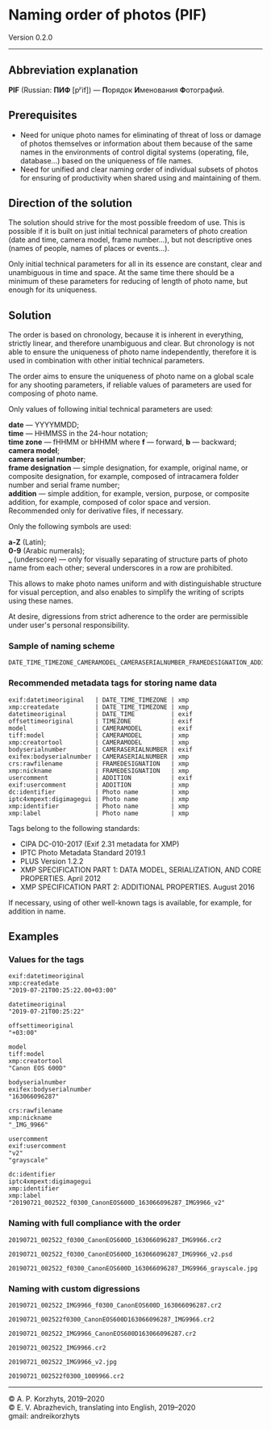 # Naming order of photos (PIF)

Version 0.2.0

***

## Abbreviation explanation

**PIF** (Russian: **ПИФ** [pʲˈif]) — **П**орядок **И**менования **Ф**отографий.

## Prerequisites

- Need for unique photo names for eliminating of threat of loss or damage of photos themselves or information about them because of the same names in the environments of control digital systems (operating, file, database…) based on the uniqueness of file names.
- Need for unified and clear naming order of individual subsets of photos for ensuring of productivity when shared using and maintaining of them.

## Direction of the solution

The solution should strive for the most possible freedom of use. This is possible if it is built on just initial technical parameters of photo creation (date and time, camera model, frame number…), but not descriptive ones (names of people, names of places or events…).

Only initial technical parameters for all in its essence are constant, clear and unambiguous in time and space. At the same time there should be a minimum of these parameters for reducing of length of photo name, but enough for its uniqueness.

## Solution

The order is based on chronology, because it is inherent in everything, strictly linear, and therefore unambiguous and clear. But chronology is not able to ensure the uniqueness of photo name independently, therefore it is used in combination with other initial technical parameters.

The order aims to ensure the uniqueness of photo name on a global scale for any shooting parameters, if reliable values of parameters are used for composing of photo name.

Only values of following initial technical parameters are used:

**date** — YYYYMMDD;  
**time** — HHMMSS in the 24-hour notation;  
**time zone** — fHHMM or bHHMM where **f** — forward, **b** — backward;  
**camera model**;  
**camera serial number**;  
**frame designation** — simple designation, for example, original name, or composite designation, for example, composed of intracamera folder number and serial frame number;  
**addition** — simple addition, for example, version, purpose, or composite addition, for example, composed of color space and version. Recommended only for derivative files, if necessary.
  
Only the following symbols are used:

**a-Z** (Latin);  
**0-9** (Arabic numerals);  
**_** (underscore) — only for visually separating of structure parts of photo name from each other; several underscores in a row are prohibited.

This allows to make photo names uniform and with distinguishable structure for visual perception, and also enables to simplify the writing of scripts using these names.

At desire, digressions from strict adherence to the order are permissible under user's personal responsibility.

### Sample of naming scheme

```
DATE_TIME_TIMEZONE_CAMERAMODEL_CAMERASERIALNUMBER_FRAMEDESIGNATION_ADDITION.EXTENSION
```

### Recommended metadata tags for storing name data

```
exif:datetimeoriginal   | DATE_TIME_TIMEZONE | xmp
xmp:createdate          | DATE_TIME_TIMEZONE | xmp
datetimeoriginal        | DATE_TIME          | exif
offsettimeoriginal      | TIMEZONE           | exif
model                   | CAMERAMODEL        | exif
tiff:model              | CAMERAMODEL        | xmp
xmp:creatortool         | CAMERAMODEL        | xmp
bodyserialnumber        | CAMERASERIALNUMBER | exif
exifex:bodyserialnumber | CAMERASERIALNUMBER | xmp
crs:rawfilename         | FRAMEDESIGNATION   | xmp
xmp:nickname            | FRAMEDESIGNATION   | xmp
usercomment             | ADDITION           | exif
exif:usercomment        | ADDITION           | xmp
dc:identifier           | Photo name         | xmp
iptc4xmpext:digimagegui | Photo name         | xmp
xmp:identifier          | Photo name         | xmp
xmp:label               | Photo name         | xmp
```

Tags belong to the following standards:

- CIPA DC-010-2017 (Exif 2.31 metadata for XMP)
- IPTC Photo Metadata Standard 2019.1
- PLUS Version 1.2.2
- XMP SPECIFICATION PART 1: DATA MODEL, SERIALIZATION, AND CORE PROPERTIES. April 2012
- XMP SPECIFICATION PART 2: ADDITIONAL PROPERTIES. August 2016

If necessary, using of other well-known tags is available, for example, for addition in name.

## Examples

### Values for the tags

```
exif:datetimeoriginal
xmp:createdate
"2019-07-21T00:25:22.00+03:00"

datetimeoriginal
"2019-07-21T00:25:22"

offsettimeoriginal
"+03:00"

model
tiff:model
xmp:creatortool
"Canon EOS 600D"

bodyserialnumber
exifex:bodyserialnumber
"163066096287"

crs:rawfilename
xmp:nickname
"_IMG_9966"

usercomment
exif:usercomment
"v2"
"grayscale"

dc:identifier
iptc4xmpext:digimagegui
xmp:identifier
xmp:label
"20190721_002522_f0300_CanonEOS600D_163066096287_IMG9966_v2"
```

### Naming with full compliance with the order

```
20190721_002522_f0300_CanonEOS600D_163066096287_IMG9966.cr2

20190721_002522_f0300_CanonEOS600D_163066096287_IMG9966_v2.psd

20190721_002522_f0300_CanonEOS600D_163066096287_IMG9966_grayscale.jpg
```

### Naming with custom digressions

```
20190721_002522_IMG9966_f0300_CanonEOS600D_163066096287.cr2

20190721_002522f0300_CanonEOS600D163066096287_IMG9966.cr2

20190721_002522_IMG9966_CanonEOS600D163066096287.cr2

20190721_002522_IMG9966.cr2

20190721_002522_IMG9966_v2.jpg

20190721_002522f0300_1009966.cr2
```

***

© A. P. Korzhyts, 2019–2020  
© E. V. Abrazhevich, translating into English, 2019–2020  
gmail: andreikorzhyts